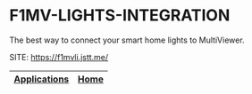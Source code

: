 # F1MV-LIGHTS-INTEGRATION

 The best way to connect your smart home lights to MultiViewer.

 SITE: https://f1mvli.jstt.me/

 | [Applications](https://portable-linux-apps.github.io/apps.html) | [Home](https://portable-linux-apps.github.io)
 | --- | --- |
